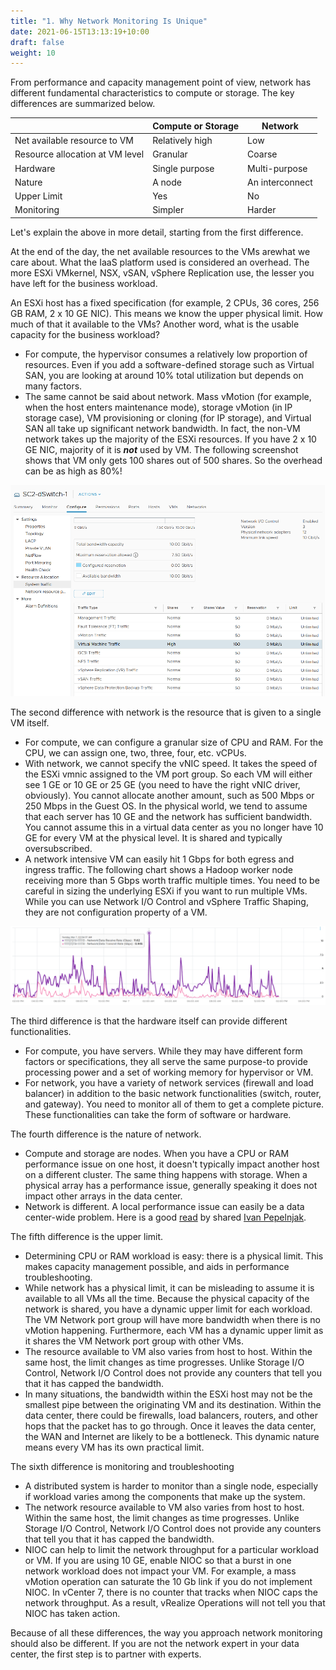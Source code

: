 ```yaml
---
title: "1. Why Network Monitoring Is Unique"
date: 2021-06-15T13:13:19+10:00
draft: false
weight: 10
---
```


From performance and capacity management point of view, network has different fundamental characteristics to compute or storage. The key differences are summarized below.

|       | Compute or Storage | Network |
| ---- | -------- | -------|
| Net available resource to VM |Relatively high | Low |
| Resource allocation at VM level| Granular | Coarse |
| Hardware | Single purpose| Multi-purpose |
| Nature | A node | An interconnect|
| Upper Limit| Yes | No|
| Monitoring | Simpler | Harder|

Let's explain the above in more detail, starting from the first difference.

At the end of the day, the net available resources to the VMs arewhat we care about. What the IaaS platform used is considered an overhead. The more ESXi VMkernel, NSX, vSAN, vSphere Replication use, the lesser you have left for the business workload.

An ESXi host has a fixed specification (for example, 2 CPUs, 36 cores, 256 GB RAM, 2 x 10 GE NIC). This means we know the upper physical limit. How much of that it available to the VMs? Another word, what is the usable capacity for the business workload?

- For compute, the hypervisor consumes a relatively low proportion of resources. Even if you add a software-defined storage such as Virtual SAN, you are looking at around 10% total utilization but depends on many factors.
- The same cannot be said about network. Mass vMotion (for example, when the host enters maintenance mode), storage vMotion (in IP storage case), VM provisioning or cloning (for IP storage), and Virtual SAN all take up significant network bandwidth. In fact, the non-VM network takes up the majority of the ESXi resources. If you have 2 x 10 GE NIC, majority of it is ***not*** used by VM. The following screenshot shows that VM only gets 100 shares out of 500 shares. So the overhead can be as high as 80%!

![Network shares](2.5.1-fig-1.png)

The second difference with network is the resource that is given to a single VM itself.

- For compute, we can configure a granular size of CPU and RAM. For the CPU, we can assign one, two, three, four, etc. vCPUs.
- With network, we cannot specify the vNIC speed. It takes the speed of the ESXi vmnic assigned to the VM port group. So each VM will either see 1 GE or 10 GE or 25 GE (you need to have the right vNIC driver, obviously). You cannot allocate another amount, such as 500 Mbps or 250 Mbps in the Guest OS. In the physical world, we tend to assume that each server has 10 GE and the network has sufficient bandwidth. You cannot assume this in a virtual data center as you no longer have 10 GE for every VM at the physical level. It is shared and typically oversubscribed. 
- A network intensive VM can easily hit 1 Gbps for both egress and ingress traffic. The following chart shows a Hadoop worker node receiving more than 5 Gbps worth traffic multiple times. You need to be careful in sizing the underlying ESXi if you want to run multiple VMs. While you can use Network I/O Control and vSphere Traffic Shaping, they are not configuration property of a VM.

![traffic peaks](2.5.1-fig-2.png)

The third difference is that the hardware itself can provide different functionalities.

- For compute, you have servers. While they may have different form factors or specifications, they all serve the same purpose-to provide processing power and a set of working memory for hypervisor or VM.
- For network, you have a variety of network services (firewall and load balancer) in addition to the basic network functionalities (switch, router, and gateway). You need to monitor all of them to get a complete picture. These functionalities can take the form of software or hardware.

The fourth difference is the nature of network.

- Compute and storage are nodes. When you have a CPU or RAM performance issue on one host, it doesn't typically impact another host on a different cluster. The same thing happens with storage. When a physical array has a performance issue, generally speaking it does not impact other arrays in the data center.
- Network is different. A local performance issue can easily be a data center-wide problem. Here is a good [read](https://blog.ipspace.net/2019/05/real-life-data-center-meltdown.html) by shared [Ivan Pepelnjak](https://www.ipspace.net/About_Ivan_Pepelnjak).

The fifth difference is the upper limit.

- Determining CPU or RAM workload is easy: there is a physical limit. This makes capacity management possible, and aids in performance troubleshooting.
- While network has a physical limit, it can be misleading to assume it is available to all VMs all the time. Because the physical capacity of the network is shared, you have a dynamic upper limit for each workload. The VM Network port group will have more bandwidth when there is no vMotion happening. Furthermore, each VM has a dynamic upper limit as it shares the VM Network port group with other VMs.
- The resource available to VM also varies from host to host. Within the same host, the limit changes as time progresses. Unlike Storage I/O Control, Network I/O Control does not provide any counters that tell you that it has capped the bandwidth.
- In many situations, the bandwidth within the ESXi host may not be the smallest pipe between the originating VM and its destination. Within the data center, there could be firewalls, load balancers, routers, and other hops that the packet has to go through. Once it leaves the data center, the WAN and Internet are likely to be a bottleneck. This dynamic nature means every VM has its own practical limit.

The sixth difference is monitoring and troubleshooting

- A distributed system is harder to monitor than a single node, especially if workload varies among the components that make up the system.
- The network resource available to VM also varies from host to host. Within the same host, the limit changes as time progresses. Unlike Storage I/O Control, Network I/O Control does not provide any counters that tell you that it has capped the bandwidth.
- NIOC can help to limit the network throughput for a particular workload or VM. If you are using 10 GE, enable NIOC so that a burst in one network workload does not impact your VM. For example, a mass vMotion operation can saturate the 10 Gb link if you do not implement NIOC. In vCenter 7, there is no counter that tracks when NIOC caps the network throughput. As a result, vRealize Operations will not tell you that NIOC has taken action.

Because of all these differences, the way you approach network monitoring should also be different. If you are not the network expert in your data center, the first step is to partner with experts.